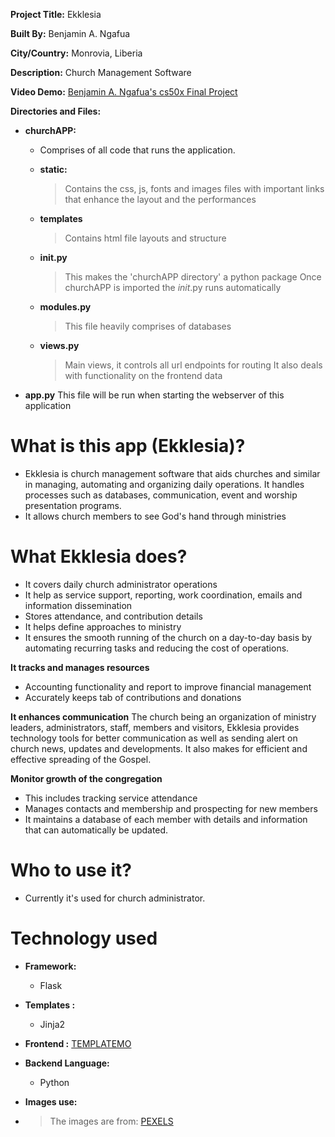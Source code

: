 **Project Title:**  Ekklesia

**Built By:** Benjamin A. Ngafua

**City/Country:** Monrovia, Liberia

**Description:** Church Management Software

**Video Demo:** [Benjamin A. Ngafua's cs50x Final Project](https://youtu.be/nzqE3m4DkJ8)

**Directories and Files:**

- **churchAPP:**
    - Comprises of all code that runs the application.
    - **static:**
        > Contains the css, js, fonts and  images files with important 
        links that enhance the layout and the performances
    - **templates**
        > Contains html file layouts and structure
        
    - **__init__.py**
        > This makes the 'churchAPP directory' a python package
        > Once churchAPP is imported the _init_.py runs automatically
    - **modules.py** 
        > This file heavily comprises of databases
    - **views.py** 
        > Main views, it controls all url endpoints for routing
        > It also deals with functionality on the frontend data 
- **app.py**
    This file will be run when starting the webserver of this application
    
# What is this app (Ekklesia)?
- Ekklesia is church management software that aids churches and similar in managing, automating and organizing daily operations. It handles processes such as databases, communication, event and worship presentation programs.
- It allows church members to see God's hand through ministries

# What Ekklesia does?

- It covers daily church administrator operations 
- It help as service support, reporting, work coordination, emails and information dissemination
- Stores attendance, and contribution details
- It helps define approaches to ministry
- It ensures the smooth running of the church on a day-to-day basis by automating recurring tasks and reducing the cost of operations.
    
**It tracks and manages resources**
- Accounting functionality and report to improve financial management
- Accurately keeps tab of contributions and donations

**It enhances communication**
The church being an organization of ministry leaders, administrators, staff, members and visitors, Ekklesia provides technology tools for better communication as well as sending alert on church news, updates and developments. It also makes for efficient and effective spreading of the Gospel.

**Monitor growth of the congregation**
- This includes tracking service attendance
- Manages contacts and membership and prospecting for new members 
- It maintains a database of each member with details and information that can automatically be updated.

# Who to use it?
 - Currently it's used for church administrator.

# Technology used
- **Framework:**
    - Flask
    
- **Templates :**
    - Jinja2
- **Frontend :** [TEMPLATEMO](https://themewagon.com/)

- **Backend Language:** 
    - Python

- **Images use:**
- > The images are from: [PEXELS](https://www.pexels.com/)
